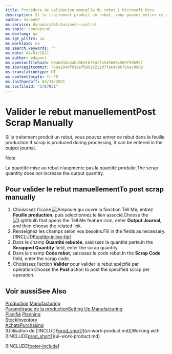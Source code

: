 ```yaml
---
title: Procédure de validation manuelle du rebut | Microsoft Docs
description: Si le traitement produit un rebut, vous pouvez entrer ce rebut dans la feuille production. Remarquez que la quantité perte n’augmente pas la quantité produite.
author: SorenGP
ms.service: dynamics365-business-central
ms.topic: conceptual
ms.devlang: na
ms.tgt_pltfrm: na
ms.workload: na
ms.search.keywords: ''
ms.date: 04/01/2021
ms.author: edupont
ms.openlocfilehash: b0abd3da4abd0b91b7541fb545606c569f98b987
ms.sourcegitcommit: 766e2840fd16efb901d211d7fa64d96766ac99d9
ms.translationtype: HT
ms.contentlocale: fr-FR
ms.lasthandoff: 03/31/2021
ms.locfileid: "5787851"
---
```

# <a name="post-scrap-manually"></a><span data-ttu-id="a074c-104">Valider le rebut manuellement</span><span class="sxs-lookup"><span data-stu-id="a074c-104">Post Scrap Manually</span></span>
<span data-ttu-id="a074c-105">Si le traitement produit un rebut, vous pouvez entrer ce rebut dans la feuille production.</span><span class="sxs-lookup"><span data-stu-id="a074c-105">If scrap is produced during processing, it can be entered in the output journal.</span></span> 

> [!NOTE]
> <span data-ttu-id="a074c-106">La quantité mise au rebut n’augmente pas la quantité produite.</span><span class="sxs-lookup"><span data-stu-id="a074c-106">The scrap quantity does not increase the output quantity.</span></span>  

## <a name="to-post-scrap-manually"></a><span data-ttu-id="a074c-107">Pour valider le rebut manuellement</span><span class="sxs-lookup"><span data-stu-id="a074c-107">To post scrap manually</span></span>  
1. <span data-ttu-id="a074c-108">Choisissez l’icône ![Ampoule qui ouvre la fonction Tell Me](media/ui-search/search_small.png "Dites-moi ce que vous voulez faire"), entrez **Feuille production**, puis sélectionnez le lien associé.</span><span class="sxs-lookup"><span data-stu-id="a074c-108">Choose the ![Lightbulb that opens the Tell Me feature](media/ui-search/search_small.png "Tell me what you want to do") icon, enter **Output Journal**, and then choose the related link.</span></span>  
2. <span data-ttu-id="a074c-109">Renseignez les champs selon vos besoins.</span><span class="sxs-lookup"><span data-stu-id="a074c-109">Fill in the fields as necessary.</span></span> [!INCLUDE[tooltip-inline-tip](includes/tooltip-inline-tip_md.md)]  
3. <span data-ttu-id="a074c-110">Dans le champ **Quantité rebutée**, saisissez la quantité perte.</span><span class="sxs-lookup"><span data-stu-id="a074c-110">In the **Scrapped Quantity** field, enter the scrap quantity.</span></span>  
4. <span data-ttu-id="a074c-111">Dans le champ **Code rebut**, saisissez le code rebut.</span><span class="sxs-lookup"><span data-stu-id="a074c-111">In the **Scrap Code** field, enter the scrap code.</span></span>  
5. <span data-ttu-id="a074c-112">Choisissez l’action **Valider** pour valider le rebut spécifié par opération.</span><span class="sxs-lookup"><span data-stu-id="a074c-112">Choose the **Post** action to post the specified scrap per operation.</span></span>  

## <a name="see-also"></a><span data-ttu-id="a074c-113">Voir aussi</span><span class="sxs-lookup"><span data-stu-id="a074c-113">See Also</span></span>  
<span data-ttu-id="a074c-114">[Production](production-manage-manufacturing.md)  </span><span class="sxs-lookup"><span data-stu-id="a074c-114">[Manufacturing](production-manage-manufacturing.md)  </span></span>  
[<span data-ttu-id="a074c-115">Paramétrage de la production</span><span class="sxs-lookup"><span data-stu-id="a074c-115">Setting Up Manufacturing</span></span>](production-configure-production-processes.md)  
<span data-ttu-id="a074c-116">[Planifié](production-planning.md)    </span><span class="sxs-lookup"><span data-stu-id="a074c-116">[Planning](production-planning.md)    </span></span>  
[<span data-ttu-id="a074c-117">Stock</span><span class="sxs-lookup"><span data-stu-id="a074c-117">Inventory</span></span>](inventory-manage-inventory.md)  
[<span data-ttu-id="a074c-118">Achats</span><span class="sxs-lookup"><span data-stu-id="a074c-118">Purchasing</span></span>](purchasing-manage-purchasing.md)  
<span data-ttu-id="a074c-119">[Utilisation de [!INCLUDE[prod_short](includes/prod_short.md)]](ui-work-product.md)</span><span class="sxs-lookup"><span data-stu-id="a074c-119">[Working with [!INCLUDE[prod_short](includes/prod_short.md)]](ui-work-product.md)</span></span>


[!INCLUDE[footer-include](includes/footer-banner.md)]